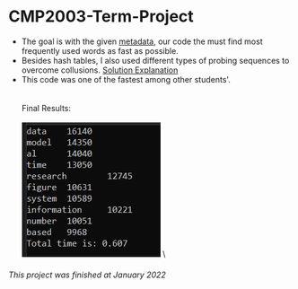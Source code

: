 # CMP2003-Term-Project
* The goal is with the given [metadata](https://github.com/mymermer/CMP2003-Term-Project/blob/main/Problem%20Statements/Inputs.zip "Input ZIP"), our code the must find most frequently used words as fast as possible.
* Besides hash tables, I also used different types of probing sequences to overcome collusions. [Solution Explanation](https://github.com/mymermer/CMP2003-Term-Project/blob/main/Solution/CMP2003%20Project%20Presenation.pdf "PDF File")
* This code was one of the fastest among other students'. \
 \
  \
Final Results: 
 \
  \
![FinalResults](https://github.com/mymermer/CMP2003-Term-Project/blob/main/Solution/Results.png)
\
###### _This project was finished at January 2022_
